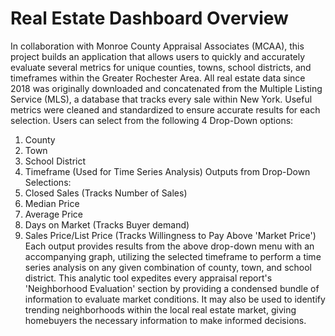 # Real Estate Dashboard Overview
In collaboration with Monroe County Appraisal Associates (MCAA), this project builds an application that allows users to quickly and accurately evaluate several metrics for unique counties, towns, school districts, and timeframes within the Greater Rochester Area. All real estate data since 2018 was originally downloaded and concatenated from the Multiple Listing Service (MLS), a database that tracks every sale within New York. Useful metrics were cleaned and standardized to ensure accurate results for each selection. Users can select from the following 4 Drop-Down options:
1. County
2. Town
3. School District
4. Timeframe (Used for Time Series Analysis)
Outputs from Drop-Down Selections:
1. Closed Sales (Tracks Number of Sales)
2. Median Price
3. Average Price
4. Days on Market (Tracks Buyer demand)
5. Sales Price/List Price (Tracks Willingness to Pay Above 'Market Price')
Each output provides results from the above drop-down menu with an accompanying graph, utilizing the selected timeframe to perform a time series analysis on any given combination of county, town, and school district. This analytic tool expedites every appraisal report's 'Neighborhood Evaluation' section by providing a condensed bundle of information to evaluate market conditions. It may also be used to identify trending neighborhoods within the local real estate market, giving homebuyers the necessary information to make informed decisions.

